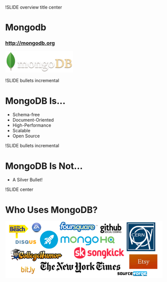 !SLIDE overview title center

# Mongodb #
### http://mongodb.org ###
![MongoDB](logo-mongoDB.png)

!SLIDE bullets incremental

# MongoDB Is... #

* Schema-free
* Document-Oriented
* High-Performance
* Scalable
* Open Source

!SLIDE bullets incremental

# MongoDB Is Not... #

* A Silver Bullet!

!SLIDE center

# Who Uses MongoDB? #
![Who Uses MongoDB](companies.png)